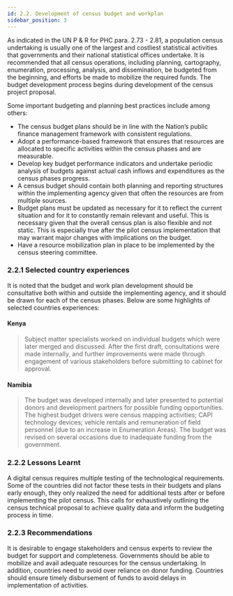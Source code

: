 ```yaml
---
id: 2.2. Development of census budget and workplan
sidebar_position: 3
---
```


As indicated in the UN P & R for PHC para. 2.73 - 2.81, a population census undertaking is usually one of the largest and costliest statistical activities that governments and their national statistical offices undertake. It is recommended that all census operations, including planning, cartography, enumeration, processing, analysis, and dissemination, be budgeted from the beginning, and efforts be made to mobilize the required funds. The budget development process begins during development of the census project proposal. 

Some important budgeting and planning best practices  include among others:

- The census budget plans should be in line with the Nation’s public finance management framework with consistent regulations. 
- Adopt a performance-based framework that ensures that resources are allocated to specific activities within the census phases and are measurable.
- Develop key budget performance indicators and undertake periodic analysis of budgets against actual cash inflows and expenditures as the census phases progress. 
- A census budget should contain both planning and reporting structures within the implementing agency given that often the resources are from multiple sources.
- Budget plans must be updated as necessary for it to reflect the current situation and for it to constantly remain relevant and useful. This is necessary given that the overall census plan is also flexible and not static. This is especially true after the pilot census implementation that may warrant major changes with implications on the budget.
- Have a resource mobilization plan in place to be implemented by the census steering committee.

### 2.2.1	Selected country experiences 
It is noted that the budget and work plan development should be consultative both within and outside the implementing agency, and it should be drawn for each of the census phases. Below are some highlights of selected countries experiences:
#### Kenya
> 
>Subject matter specialists worked on individual budgets which were later merged and discussed. After the first draft, consultations were made internally, and further improvements were made through engagement of various stakeholders before submitting to cabinet for approval. 
>
#### Namibia

>The budget was developed internally and later presented to potential donors and development partners for possible funding opportunities. The highest budget drivers were census mapping activities; CAPI technology devices; vehicle rentals and remuneration of field personnel (due to an increase in Enumeration Areas). The budget was revised on several occasions due to inadequate funding from the government. 

### 2.2.2	Lessons Learnt
A digital census requires multiple testing of the technological requirements. Some of the countries did not factor these tests in their budgets and plans early enough, they only realized the need for additional tests after or before implementing the pilot census. This calls for exhaustively outlining the census technical proposal to achieve quality data and inform the budgeting process in time.

### 2.2.3	Recommendations
It is desirable to engage stakeholders and census experts to review the budget for support and completeness. Governments should be able to mobilize and avail adequate resources for the census undertaking.  In addition, countries need to avoid over reliance on donor funding. Countries should ensure timely disbursement of funds to avoid delays in implementation of activities.
